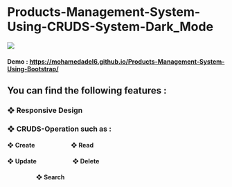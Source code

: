 # Products-Management-System-Using-CRUDS-System-Dark_Mode
![](/img/4.png)
#### Demo :  https://mohamedadel6.github.io/Products-Management-System-Using-Bootstrap/
## You can find the following features :
### ❖ Responsive Design
### ❖ CRUDS-Operation such as :
#### ❖ Create     &nbsp; &nbsp; &nbsp; &nbsp; &nbsp; &nbsp; &nbsp; &nbsp; &nbsp; &nbsp; &nbsp; &nbsp;       ❖ Read  
#### ❖ Update     &nbsp; &nbsp; &nbsp; &nbsp; &nbsp; &nbsp; &nbsp; &nbsp; &nbsp; &nbsp; &nbsp; &nbsp;       ❖ Delete
#### &nbsp; &nbsp; &nbsp; &nbsp; &nbsp; &nbsp; &nbsp; &nbsp; &nbsp; &nbsp;  ❖ Search

